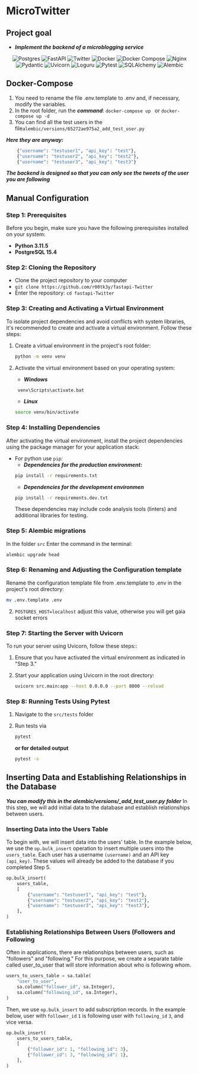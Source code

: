 # MicroTwitter

## Project goal
* ***Implement the backend of a microblogging service***

<div style="text-align: center;">
  <img src="https://img.shields.io/badge/postgres-%23316192.svg?style=for-the-badge&logo=postgresql&logoColor=white" alt="Postgres">
  <img src="https://img.shields.io/badge/FastAPI-005571?style=for-the-badge&logo=fastapi" alt="FastAPI">
  <img src="https://img.shields.io/badge/Twitter-%231DA1F2.svg?style=for-the-badge&logo=Twitter&logoColor=white" alt="Twitter">
  <img src="https://img.shields.io/badge/docker-%230db7ed.svg?style=for-the-badge&logo=docker&logoColor=white" alt="Docker">
  <img src="https://img.shields.io/badge/Docker_Compose-2496ED.svg?style=for-the-badge&logo=docker&logoColor=white" alt="Docker Compose">
  <img src="https://img.shields.io/badge/nginx-%23009639.svg?style=for-the-badge&logo=nginx&logoColor=white" alt="Nginx">
  <img src="https://img.shields.io/badge/Pydantic-2.3.0-3399CC.svg?style=for-the-badge" alt="Pydantic">
  <img src="https://img.shields.io/badge/Uvicorn-0.23.2-4CBB17.svg?style=for-the-badge" alt="Uvicorn">
  <img src="https://img.shields.io/badge/Loguru-0.7.2-00AEEF.svg?style=for-the-badge" alt="Loguru">
  <img src="https://img.shields.io/badge/Pytest-7.4.2-0A9EDC.svg?style=for-the-badge" alt="Pytest">
  <img src="https://img.shields.io/badge/SQLAlchemy-2.0.21-336791?style=for-the-badge" alt="SQLAlchemy">
  <img src="https://img.shields.io/badge/Alembic-1.12.0-F9A03C.svg?style=for-the-badge&logo=alembic&logoColor=white" alt="Alembic">
</div>




## **Docker-Compose**
  1. You need to rename the file .env.template to .env and, if necessary, modify the variables.
  2. In the root folder, run the ***command***: ```docker-compose up ``` or ```docker-compose up -d```
  3.  You can find all the test users in the file```alembic/versions/65272ae975a2_add_test_user.py```

***Here they are anyway:***
```python
    {"username": "testuser1", "api_key": "test"},
    {"username": "testuser2", "api_key": "test2"},
    {"username": "testuser3", "api_key": "test3"}
```

***The backend is designed so that you can only see the tweets of the user you are following***

## **Manual Configuration**

### Step 1: Prerequisites

Before you begin, make sure you have the following prerequisites installed on your system:

- **Python 3.11.5**
- **PostgreSQL 15.4**

### Step 2: Cloning the Repository

- Clone the project repository to your computer
- ``git clone https://github.com/r00tk3y/fastapi-Twitter``
- Enter the repository:  ``cd fastapi-Twitter``

### Step 3: Creating and Activating a Virtual Environment

To isolate project dependencies and avoid conflicts with system libraries, it's recommended to create and activate a virtual environment. Follow these steps:

1. Create a virtual environment in the project's root folder:

   ```bash
   python -m venv venv
2. Activate the virtual environment based on your operating system:
    * ***Windows***
   ```bash
    venv\Scripts\activate.bat
   ```
   * ***Linux***
    ```bash
    source venv/bin/activate
    ```

### Step 4: Installing Dependencies

After activating the virtual environment, install the project dependencies using the package manager for your application stack:
- For python use `pip`:
  * ***Dependencies for the production environment:***
   ```bash
   pip install -r requirements.txt
    ```
  * ***Dependencies for the development environmen***
  ```bash
  pip install -r requirements.dev.txt
  ```
  These dependencies may include code analysis tools (linters) and additional libraries for testing.




### Step 5: Alembic migrations

 In the folder `src` Enter the command in the terminal:

   ```bash
   alembic upgrade head
   ```

### Step 6: Renaming and Adjusting the Configuration template
Rename the configuration template file from .env.template to .env in the project's root directory:
```bash
mv .env.template .env
```
2.  ``POSTGRES_HOST=localhost`` adjust this value, otherwise you will get gaia socket errors


### Step 7: Starting the Server with Uvicorn

To run your server using Uvicorn, follow these steps::

1. Ensure that you have activated the virtual environment as indicated in "Step 3."

2. Start your application using Uvicorn in the root directory:
   ```bash
   uvicorn src.main:app --host 0.0.0.0 --port 8000 --reload 
    ```


### Step 8: Running Tests Using Pytest

1. Navigate to the `src/tests` folder

2. Run tests via

   ```bash
   pytest
   ```
   **or for detailed output**
   ```bash
   pytest -s

## Inserting Data and Establishing Relationships in the Database

***You can modify this in the alembic/versions/_add_test_user.py folder***
In this step, we will add initial data to the database and establish relationships between users.

### Inserting Data into the Users Table


To begin with, we will insert data into the users' table. In the example below, we use the `op.bulk_insert` operation to insert multiple users into the `users_table`. Each user has a username `(username)` and an API key `(api_key)`. These values will already be added to the database if you completed Step 5.

```python
op.bulk_insert(
    users_table,
    [
        {"username": "testuser1", "api_key": "test"},
        {"username": "testuser2", "api_key": "test2"},
        {"username": "testuser3", "api_key": "test3"},
    ],
)
```
### Establishing Relationships Between Users (Followers and Following

Often in applications, there are relationships between users, such as "followers" and "following." For this purpose, we create a separate table called user_to_user that will store information about who is following whom.
```python
users_to_users_table = sa.table(
    "user_to_user",
    sa.column("follower_id", sa.Integer),
    sa.column("following_id", sa.Integer),
)

```
Then, we use `op.bulk_insert` to add subscription records. In the example below, user with `follower_id` `1` is following user with `following_id` `3`, and vice versa.
```python
op.bulk_insert(
    users_to_users_table,
    [
        {"follower_id": 1, "following_id": 3},
        {"follower_id": 3, "following_id": 1},
    ],
)
```
